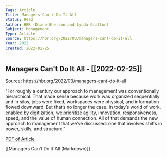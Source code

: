 ```yaml
---
Tags: Article
Title: Managers Can't Do It All
Status: Read
Author: HBR (Diane Gherson and Lynda Gratton)
Subject: Management
Type: Article
Source: https://hbr.org/2022/03/managers-cant-do-it-all
Year: 2022
Created: 2022-02-25
---
```

## Managers Can't Do It All - [[2022-02-25]]
Source: https://hbr.org/2022/03/managers-cant-do-it-all

"For roughly a century our approach to management was conventionally hierarchical. That made sense because work was organized sequentially and in silos, jobs were fixed, workspaces were physical, and information flowed downward. But that’s no longer the case. In today’s world of work, enabled by digitization, we prioritize agility, innovation, responsiveness, speed, and the value of human connection. All of that demands the new approach to management that we’ve discussed: one that involves shifts in power, skills, and structure."

[PDF of Article](obsidian://open?vault=BIG%20W&file=attachments%2FManagers%20Can%E2%80%99t%20Do%20It%20All.pdf)

[[Managers Can’t Do It All (Markdown)]]
